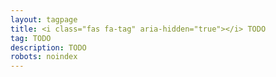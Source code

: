 ```yaml
---
layout: tagpage
title: <i class="fas fa-tag" aria-hidden="true"></i> TODO
tag: TODO
description: TODO
robots: noindex
---
```

